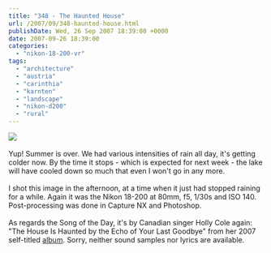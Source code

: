 ```yaml
---
title: "348 - The Haunted House"
url: /2007/09/348-haunted-house.html
publishDate: Wed, 26 Sep 2007 18:39:00 +0000
date: 2007-09-26 18:39:00
categories: 
  - "nikon-18-200-vr"
tags: 
  - "architecture"
  - "austria"
  - "carinthia"
  - "karnten"
  - "landscape"
  - "nikon-d200"
  - "rural"
---
```

<a href="https://d25zfm9zpd7gm5.cloudfront.net/1200x1200/2007/20070926_144100_nx_ps.jpg"><img src="https://d25zfm9zpd7gm5.cloudfront.net/0600x0600/2007/20070926_144100_nx_ps.jpg"/></a><br/><br/>Yup! Summer is over. We had various intensities of rain all day, it's getting colder now. By the time it stops - which is expected for next week - the lake will have cooled down so much that even I won't go in any more.<br/><br/>I shot this image in the afternoon, at a time when it just had stopped raining for a while. Again it was the Nikon 18-200 at 80mm, f5, 1/30s and ISO 140. Post-processing was done in Capture NX and Photoshop.<br/><br/>As regards the Song of the Day, it's by Canadian singer Holly Cole again: "The House Is Haunted by the Echo of Your Last Goodbye" from her 2007 self-titled <a href="http://www.amazon.com/Holly-Cole/dp/B000N60HDQ" target="_blank">album</a>. Sorry, neither sound samples nor lyrics are available.
